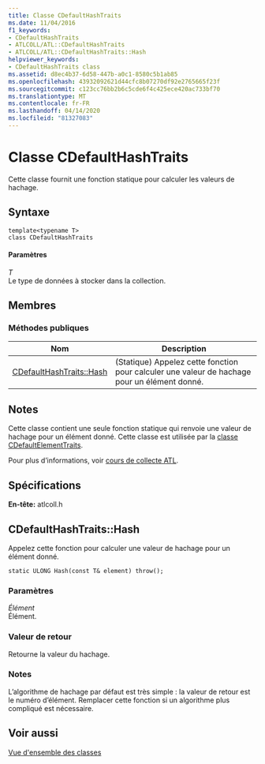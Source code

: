 ```yaml
---
title: Classe CDefaultHashTraits
ms.date: 11/04/2016
f1_keywords:
- CDefaultHashTraits
- ATLCOLL/ATL::CDefaultHashTraits
- ATLCOLL/ATL::CDefaultHashTraits::Hash
helpviewer_keywords:
- CDefaultHashTraits class
ms.assetid: d8ec4b37-6d58-447b-a0c1-8580c5b1ab85
ms.openlocfilehash: 43932092621d44cfc8b07270df92e2765665f23f
ms.sourcegitcommit: c123cc76bb2b6c5cde6f4c425ece420ac733bf70
ms.translationtype: MT
ms.contentlocale: fr-FR
ms.lasthandoff: 04/14/2020
ms.locfileid: "81327083"
---
```

# <a name="cdefaulthashtraits-class"></a>Classe CDefaultHashTraits

Cette classe fournit une fonction statique pour calculer les valeurs de hachage.

## <a name="syntax"></a>Syntaxe

```
template<typename T>
class CDefaultHashTraits
```

#### <a name="parameters"></a>Paramètres

*T*<br/>
Le type de données à stocker dans la collection.

## <a name="members"></a>Membres

### <a name="public-methods"></a>M&#233;thodes publiques

|Nom|Description|
|----------|-----------------|
|[CDefaultHashTraits::Hash](#hash)|(Statique) Appelez cette fonction pour calculer une valeur de hachage pour un élément donné.|

## <a name="remarks"></a>Notes

Cette classe contient une seule fonction statique qui renvoie une valeur de hachage pour un élément donné. Cette classe est utilisée par la [classe CDefaultElementTraits](../../atl/reference/cdefaultelementtraits-class.md).

Pour plus d’informations, voir [cours de collecte ATL](../../atl/atl-collection-classes.md).

## <a name="requirements"></a>Spécifications

**En-tête:** atlcoll.h

## <a name="cdefaulthashtraitshash"></a><a name="hash"></a>CDefaultHashTraits::Hash

Appelez cette fonction pour calculer une valeur de hachage pour un élément donné.

```
static ULONG Hash(const T& element) throw();
```

### <a name="parameters"></a>Paramètres

*Élément*<br/>
Élément.

### <a name="return-value"></a>Valeur de retour

Retourne la valeur du hachage.

### <a name="remarks"></a>Notes

L’algorithme de hachage par défaut est très simple : la valeur de retour est le numéro d’élément. Remplacer cette fonction si un algorithme plus compliqué est nécessaire.

## <a name="see-also"></a>Voir aussi

[Vue d'ensemble des classes](../../atl/atl-class-overview.md)
